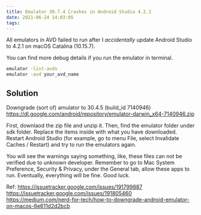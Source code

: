 ```yaml
---
title: Emulator 30.7.4 Crashes in Android Studio 4.2.1
date: 2021-06-24 14:03:05
tags:
---
```

All emulators in AVD failed to run after I *accidentally* update Android Studio to 4.2.1 on macOS Catalina (10.15.7).

You can find more debug details if you run the emulator in terminal.
```bash
emulator -list-avds
emulator -avd your_avd_name
```

## Solution

Downgrade (sort of) amulator to 30.4.5 (build_id 7140946)
https://dl.google.com/android/repository/emulator-darwin_x64-7140946.zip

First, downlaod the zip file and unzip it.
Then, find the emulator folder under sdk folder. Replace the items inside with what you have downloaded.
Restart Android Studio (for example, go to menu File, select Invalidate Caches / Restart) and try to run the emulators again.

You will see the warnings saying something, like, these files can not be verified due to unknown developer. Remember to go to Mac System Preference, Security & Privacy, under the General tab, allow these apps to run. Eventually, everything will be fine. Good luck.


Ref:
https://issuetracker.google.com/issues/191799887
https://issuetracker.google.com/issues/191805460
https://medium.com/nerd-for-tech/how-to-downgrade-android-emulator-on-macos-6e611d2d2bcb
